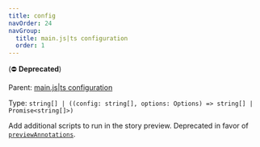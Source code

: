 ```yaml
---
title: config
navOrder: 24
navGroup:
  title: main.js|ts configuration
  order: 1
---
```


(⛔️ **Deprecated**)

Parent: [main.js|ts configuration](./main-config.md)

Type: `string[] | ((config: string[], options: Options) => string[] | Promise<string[]>)`

Add additional scripts to run in the story preview. Deprecated in favor of [`previewAnnotations`](./main-config-preview-annotations.md).
